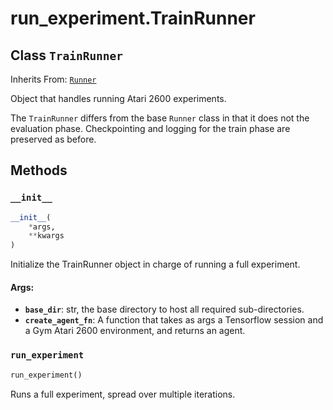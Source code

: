 <div itemscope itemtype="http://developers.google.com/ReferenceObject">
<meta itemprop="name" content="run_experiment.TrainRunner" />
<meta itemprop="path" content="stable" />
<meta itemprop="property" content="__init__"/>
<meta itemprop="property" content="run_experiment"/>
</div>

# run_experiment.TrainRunner

## Class `TrainRunner`

Inherits From: [`Runner`](../run_experiment/Runner.md)

Object that handles running Atari 2600 experiments.

The `TrainRunner` differs from the base `Runner` class in that it does not the
evaluation phase. Checkpointing and logging for the train phase are preserved as
before.

## Methods

<h3 id="__init__"><code>__init__</code></h3>

```python
__init__(
    *args,
    **kwargs
)
```

Initialize the TrainRunner object in charge of running a full experiment.

#### Args:

*   <b>`base_dir`</b>: str, the base directory to host all required
    sub-directories.
*   <b>`create_agent_fn`</b>: A function that takes as args a Tensorflow session
    and a Gym Atari 2600 environment, and returns an agent.

<h3 id="run_experiment"><code>run_experiment</code></h3>

```python
run_experiment()
```

Runs a full experiment, spread over multiple iterations.
